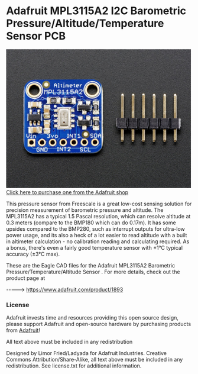 # Adafruit MPL3115A2 I2C Barometric Pressure/Altitude/Temperature Sensor PCB
<a href="http://www.adafruit.com/products/1893"><img src="assets/image.jpg?raw=true" width="500px"><br/>
Click here to purchase one from the Adafruit shop</a>

This pressure sensor from Freescale is a great low-cost sensing solution for precision measurement of barometric pressure and altitude. The MPL3115A2 has a typical 1.5 Pascal resolution, which can resolve altitude at 0.3 meters (compare to the BMP180 which can do 0.17m). It has some upsides compared to the BMP280, such as interrupt outputs for ultra-low power usage, and its also a heck of a lot easier to read altitude with a built in altimeter calculation - no calibration reading and calculating required. As a bonus, there's even a fairly good temperature sensor with ±1°C typical accuracy (±3°C max).

These are the Eagle CAD files for the Adafruit MPL3115A2 Barometric 
Pressure/Temperature/Altitude Sensor
. 
For more details, check out the product page at

-----> https://www.adafruit.com/product/1893

### License

Adafruit invests time and resources providing this open source design, please support Adafruit and open-source hardware by purchasing products from [Adafruit](https://www.adafruit.com)!

All text above must be included in any redistribution

Designed by Limor Fried/Ladyada for Adafruit Industries.
Creative Commons Attribution/Share-Alike, all text above must be included in any redistribution. 
See license.txt for additional information.
